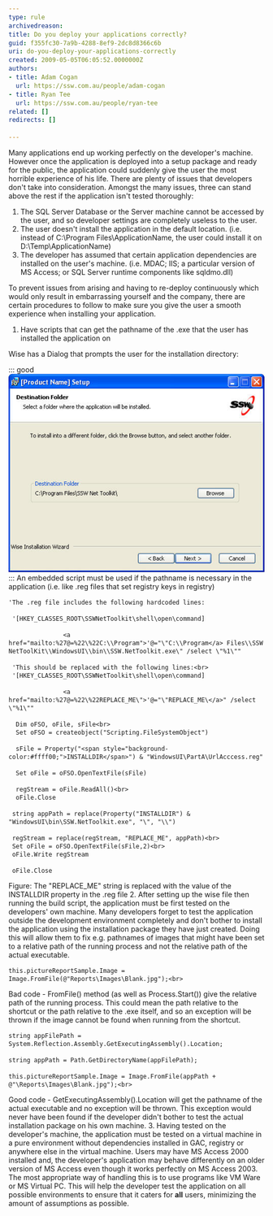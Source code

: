 ```yaml
---
type: rule
archivedreason: 
title: Do you deploy your applications correctly?
guid: f355fc30-7a9b-4288-8ef9-2dc8d8366c6b
uri: do-you-deploy-your-applications-correctly
created: 2009-05-05T06:05:52.0000000Z
authors:
- title: Adam Cogan
  url: https://ssw.com.au/people/adam-cogan
- title: Ryan Tee
  url: https://ssw.com.au/people/ryan-tee
related: []
redirects: []

---
```


Many applications end up working perfectly on the developer's machine. However once the application is deployed into a setup package and ready for the public, the application could suddenly give the user the most horrible experience of his life. There are plenty of issues that developers don't take into consideration. Amongst the many issues, three can stand above the rest if the application isn't tested thoroughly:

<!--endintro-->

1. The SQL Server Database or the Server machine cannot be accessed by the user, and so developer settings are completely useless to the user.
2. The user doesn't install the application in the default location. (i.e. instead of C:\Program Files\ApplicationName, the user could install it on D:\Temp\ApplicationName)
3. The developer has assumed that certain application dependencies are installed on the user's machine. (i.e. MDAC; IIS; a particular version of MS Access; or SQL Server runtime components like sqldmo.dll)


To prevent issues from arising and having to re-deploy continuously which would only result in embarrassing yourself and the company, there are certain procedures to follow to make sure you give the user a smooth experience when installing your application.

1. Have scripts that can get the pathname of the .exe that the user has installed the application on

Wise has a Dialog that prompts the user for the installation directory: 

::: good  
![Figure: Wise Prompts the user for the installation directory and sets the path to a property in wise called "INSTALLDIR"](INSTALLDIR.jpg)  
:::
    An embedded script must be used if the pathname is necessary in the application (i.e. like .reg files that set registry keys in registry)


```
'The .reg file includes the following hardcoded lines:

 '[HKEY_CLASSES_ROOT\SSWNetToolkit\shell\open\command]
  
               <a href="mailto:%27@=%22\%22C:\\Program">'@="\"C:\\Program</a> Files\\SSW NetToolKit\\WindowsUI\\bin\\SSW.NetToolkit.exe\" /select \"%1\""

 'This should be replaced with the following lines:<br>
 '[HKEY_CLASSES_ROOT\SSWNetToolkit\shell\open\command]

               <a href="mailto:%27@=%22\%22REPLACE_ME\">'@="\"REPLACE_ME\</a>" /select \"%1\""

  Dim oFSO, oFile, sFile<br>
  Set oFSO = createobject("Scripting.FileSystemObject")
           
  sFile = Property("<span style="background-color:#ffff00;">INSTALLDIR</span>") & "WindowsUI\PartA\UrlAcccess.reg"
                                        
  Set oFile = oFSO.OpenTextFile(sFile)

  regStream = oFile.ReadAll()<br>
  oFile.Close

 string appPath = replace(Property("INSTALLDIR") & "WindowsUI\bin\SSW.NetToolkit.exe", "\", "\\")

 regStream = replace(regStream, "REPLACE_ME", appPath)<br>
 Set oFile = oFSO.OpenTextFile(sFile,2)<br>
 oFile.Write regStream

 oFile.Close
```

Figure: The "REPLACE\_ME" string is replaced with the value of the INSTALLDIR property in the .reg file
2. After setting up the wise file then running the build script, the application must be first tested on the developers' own machine.
Many developers forget to test the application outside the development environment completely and don't bother to install the application using the installation package they have just created.
Doing this will allow them to fix e.g. pathnames of images that might have been set to a relative path of the running process and not the relative path of the actual executable. 

```
this.pictureReportSample.Image = Image.FromFile(@"Reports\Images\Blank.jpg");<br>
```

Bad code - FromFile() method (as well as Process.Start()) give the relative path of the running process. This could mean the path relative to the shortcut or the path relative to the .exe itself, and so an exception will be thrown if the image cannot be found when running from the shortcut.

```
string appFilePath = System.Reflection.Assembly.GetExecutingAssembly().Location;

string appPath = Path.GetDirectoryName(appFilePath);

this.pictureReportSample.Image = Image.FromFile(appPath + @"\Reports\Images\Blank.jpg");<br>
```

Good code - GetExecutingAssembly().Location will get the pathname of the actual executable and no exception will be thrown.    This exception would never have been found if the developer didn't bother to test the actual installation package on his own machine.
3. Having tested on the developer's machine, the application must be tested on a virtual machine in a pure environment without dependencies installed in GAC, registry or anywhere else in the virtual machine.
    Users may have MS Access 2000 installed and, the developer's application may behave differently on an older version of MS Access even though it works perfectly on MS Access 2003. The most appropriate way of handling this is to use programs like VM Ware or MS Virtual PC.
This will help the developer test the application on all possible environments to ensure that it caters for  **all** users, minimizing the amount of assumptions as possible.
